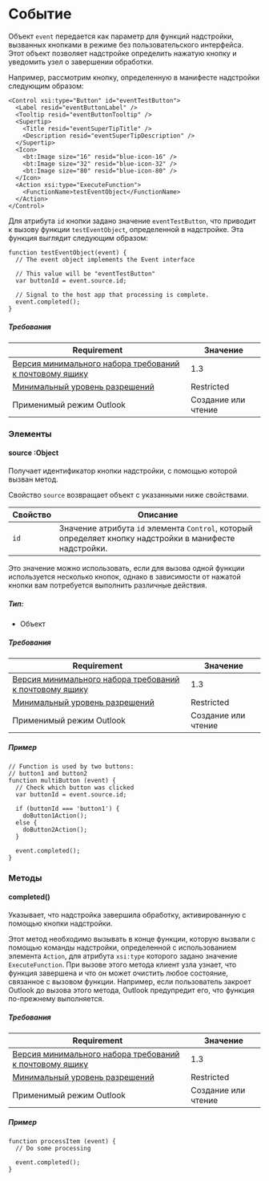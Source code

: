 ﻿

# Событие

Объект `event` передается как параметр для функций надстройки, вызванных кнопками в режиме без пользовательского интерфейса. Этот объект позволяет надстройке определить нажатую кнопку и уведомить узел о завершении обработки.

Например, рассмотрим кнопку, определенную в манифесте надстройки следующим образом:

```
<Control xsi:type="Button" id="eventTestButton">
  <Label resid="eventButtonLabel" />
  <Tooltip resid="eventButtonTooltip" />
  <Supertip>
    <Title resid="eventSuperTipTitle" />
    <Description resid="eventSuperTipDescription" />
  </Supertip>
  <Icon>
    <bt:Image size="16" resid="blue-icon-16" />
    <bt:Image size="32" resid="blue-icon-32" />
    <bt:Image size="80" resid="blue-icon-80" />
  </Icon>
  <Action xsi:type="ExecuteFunction">
    <FunctionName>testEventObject</FunctionName>
  </Action>
</Control>
```

Для атрибута `id` кнопки задано значение `eventTestButton`, что приводит к вызову функции `testEventObject`, определенной в надстройке. Эта функция выглядит следующим образом:

```
function testEventObject(event) {
  // The event object implements the Event interface

  // This value will be "eventTestButton"
  var buttonId = event.source.id;

  // Signal to the host app that processing is complete.
  event.completed();
}
```

##### Требования

|Requirement| Значение|
|---|---|
|[Версия минимального набора требований к почтовому ящику](./tutorial-api-requirement-sets.md)| 1.3|
|[Минимальный уровень разрешений](../../docs/outlook/understanding-outlook-add-in-permissions.md)| Restricted|
|Применимый режим Outlook| Создание или чтение|

### Элементы

####  source :Object

Получает идентификатор кнопки надстройки, с помощью которой вызван метод.

Свойство `source` возвращает объект с указанными ниже свойствами.

| Свойство | Описание |
| --- | --- |
| `id` | Значение атрибута `id` элемента `Control`, который определяет кнопку надстройки в манифесте надстройки. |

Это значение можно использовать, если для вызова одной функции используется несколько кнопок, однако в зависимости от нажатой кнопки вам потребуется выполнить различные действия.

##### Тип:

*   Объект

##### Требования

|Requirement| Значение|
|---|---|
|[Версия минимального набора требований к почтовому ящику](./tutorial-api-requirement-sets.md)| 1.3|
|[Минимальный уровень разрешений](../../docs/outlook/understanding-outlook-add-in-permissions.md)| Restricted|
|Применимый режим Outlook| Создание или чтение|

##### Пример

```
// Function is used by two buttons:
// button1 and button2
function multiButton (event) {
  // Check which button was clicked
  var buttonId = event.source.id;

  if (buttonId === 'button1') {
    doButton1Action();
  else {
    doButton2Action();
  }

  event.completed();
}
```

### Методы

####  completed()

Указывает, что надстройка завершила обработку, активированную с помощью кнопки надстройки.

Этот метод необходимо вызывать в конце функции, которую вызвали с помощью команды надстройки, определенной с использованием элемента `Action`, для атрибута `xsi:type` которого задано значение `ExecuteFunction`. При вызове этого метода клиент узла узнает, что функция завершена и что он может очистить любое состояние, связанное с вызовом функции. Например, если пользователь закроет Outlook до вызова этого метода, Outlook предупредит его, что функция по-прежнему выполняется.

##### Требования

|Requirement| Значение|
|---|---|
|[Версия минимального набора требований к почтовому ящику](./tutorial-api-requirement-sets.md)| 1.3|
|[Минимальный уровень разрешений](../../docs/outlook/understanding-outlook-add-in-permissions.md)| Restricted|
|Применимый режим Outlook| Создание или чтение|

##### Пример

```
function processItem (event) {
  // Do some processing

  event.completed();
}
```